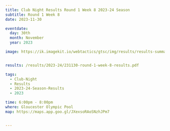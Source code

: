 ```yaml
---
title: Club Night Results Round 1 Week 8 2023-24 Season
subtitle: Round 1 Week 8
date: 2023-11-30

eventdate:
  day: 30th
  month: November
  year: 2023

image: https://ik.imagekit.io/webtactics/gtsc/img/results/results-summary-8.jpg


results: /results/2023-24/231130-round-1-week-8-results.pdf

tags:
  - Club-Night
  - Results
  - 2023-24-Season-Results
  - 2023

time: 6:00pm - 8:00pm
where: Gloucester Olympic Pool
map: https://maps.app.goo.gl/JXexsoRAoSNzhJPm7


---
```






